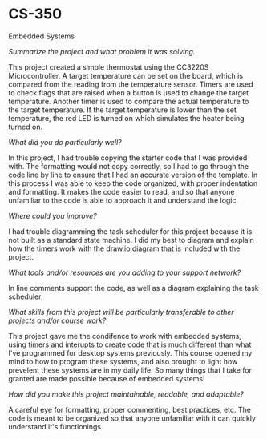 # CS-350
Embedded Systems

*Summarize the project and what problem it was solving.*

This project created a simple thermostat using the CC3220S Microcontroller. A target
temperature can be set on the board, which is compared from the reading from the temperature
sensor. Timers are used to check flags that are raised when a button is used to change the target
temperature. Another timer is used to compare the actual temperature to the target temperature.
If the target temperature is lower than the set temperature, the red LED is turned on which simulates
the heater being turned on.

*What did you do particularly well?*

In this project, I had trouble copying the starter code that I was provided with. The formatting would not
copy correctly, so I had to go through the code line by line to ensure that I had an accurate version of the template.
In this process I was able to keep the code organized, with proper indentation and formatting. It makes the code
easier to read, and so that anyone unfamiliar to the code is able to approach it and understand the logic.

*Where could you improve?*

I had trouble diagramming the task scheduler for this project because it is not built as a standard state machine. 
I did my best to diagram and explain how the timers work with the draw.io diagram that is included with the project.

*What tools and/or resources are you adding to your support network?*

In line comments support the code, as well as a diagram explaining the task scheduler. 

*What skills from this project will be particularly transferable to other projects and/or course work?*

This project gave me the condifence to work with embedded systems, using timers and interupts to create code 
that is much different than what I've programmed for desktop systems previously. This course opened my mind to 
how to program these systems, and also brought to light how prevelent these systems are in my daily life. So many
things that I take for granted are made possible because of embedded systems!

*How did you make this project maintainable, readable, and adaptable?*

A careful eye for formatting, proper commenting, best practices, etc. The code is meant to be organized
so that anyone unfamiliar with it can quickly understand it's functionings. 

